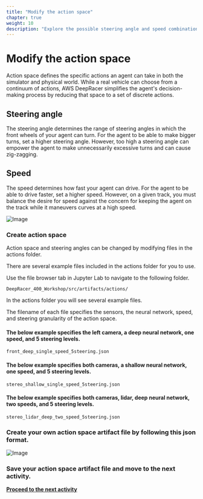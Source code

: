 ```yaml
---
title: "Modify the action space"
chapter: true
weight: 10
description: "Explore the possible steering angle and speed combinations and create your own action space or re-use one of the examples."
---
```





# Modify the action space

Action space defines the specific actions an agent can take in both the simulator and physical world. While a real vehicle can choose from a continuum of actions, AWS DeepRacer simplifies the agent's decision-making process by reducing that space to a set of discrete actions.

## Steering angle
The steering angle determines the range of steering angles in which the front wheels of your agent can turn. For the agent to be able to make bigger turns, set a higher steering angle. However, too high a steering angle can empower the agent to make unnecessarily excessive turns and can cause zig-zagging.

 
## Speed
The speed determines how fast your agent can drive. For the agent to be able to drive faster, set a higher speed. However, on a given track, you must balance the desire for speed against the concern for keeping the agent on the track while it maneuvers curves at a high speed.


![Image](/images/400workshop/actionspace.png)

### Create action space

Action space and steering angles can be changed by modifying files in the actions folder.

There are several example files included in the actions folder for you to use.

Use the file browser tab in Jupyter Lab to navigate to the following folder.


`DeepRacer_400_Workshop/src/artifacts/actions/`

In the actions folder you will see several example files.

The filename of each file specifies the sensors, the neural network, speed, and steering granularity of the action space.

#### The below example specifies the left camera, a deep neural network, one speed, and 5 steering levels.

`front_deep_single_speed_5steering.json`

#### The below example specifies both cameras, a shallow neural network, one speed, and 5 steering levels.

`stereo_shallow_single_speed_5steering.json`

#### The below example specifies both cameras, lidar, deep neural network, two speeds, and 5 steering levels.

`stereo_lidar_deep_two_speed_5steering.json`

### Create your own action space artifact file by following this json format.

![Image](/images/400workshop/actionspaceexample.png)


### Save your action space artifact file and move to the next activity.






**[Proceed to the next activity](../cyclopstostereo/)**
